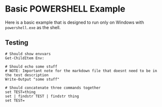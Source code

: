 Basic POWERSHELL Example
========================

Here is a basic example that is designed to run only on Windows with `powershell.exe` as the shell.

Testing
-------

```
# Should show envvars
Get-ChildItem Env:

# Should echo some stuff
# NOTE: Important note for the markdown file that doesnt need to be in the test description
Write-Output "some stuff"

# Should concatenate three commands together
set TEST=thing
set | findstr TEST | findstr thing
set TEST=
```
